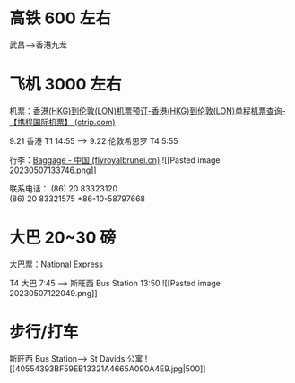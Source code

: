 
# 高铁 600 左右
武昌——>香港九龙
# 飞机 3000 左右
机票：[香港(HKG)到伦敦(LON)机票预订-香港(HKG)到伦敦(LON)单程机票查询-【携程国际机票】 (ctrip.com)](https://flights.ctrip.com/online/list/oneway-hkg-lhr0?depdate=2023-09-21&cabin=y_s&adult=1&child=0&infant=0)

9.21 香港 T1 14:55 ——> 9.22 伦敦希思罗 T4 5:55

行李：[Baggage - 中国 (flyroyalbrunei.cn)](https://flyroyalbrunei.cn/peoples-republic-china/zh/help-support/frequently-asked-questions/baggage/)
![[Pasted image 20230507133746.png]]

联系电话：
(86) 20 83323120  
(86) 20 83321575
+86-10-58797668

# 大巴 20~30 磅
大巴票：[National Express](https://book.nationalexpress.com/coach/#/choose-journey?journeyType=single&departureStopId=57217&destinationStopId=14225&departureDate=22%2F09%2F2023&departArrive=DepartAfter&outboundTime=00:00&returnDate=22%2F09%2F2023&departArriveReturn=DepartAfter&returnTime=00:00&adults=1&children=0&infants=0&euroAdults=0&euroChildren=0&euroSixtyPlus=0&euroInfants=0&ouiAdults=1&ouiChildren=0&usingCoachCard=false&youngPersonCards=0&seniorCards=0&disabledCards=0&partnerId=NX&campaignId=DEFAULT&request_locale=en&numResults=4)

T4 大巴 7:45 ——> 斯旺西 Bus Station 13:50
![[Pasted image 20230507122049.png]]

# 步行/打车
 斯旺西 Bus Station——> St Davids 公寓
![[40554393BF59EB13321A4665A090A4E9.jpg|500]]